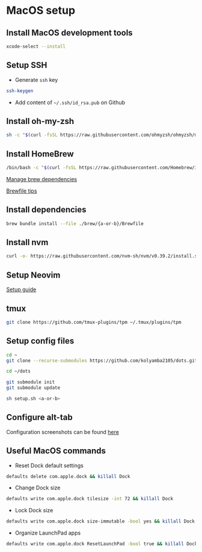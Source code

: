 # MacOS setup

## Install MacOS development tools

```sh
xcode-select --install
```

## Setup SSH

- Generate `ssh` key

```sh
ssh-keygen
```

- Add content of `~/.ssh/id_rsa.pub` on Github

## Install oh-my-zsh

```sh
sh -c "$(curl -fsSL https://raw.githubusercontent.com/ohmyzsh/ohmyzsh/master/tools/install.sh)"
```

## Install HomeBrew

```sh
/bin/bash -c "$(curl -fsSL https://raw.githubusercontent.com/Homebrew/install/HEAD/install.sh)"
```

[Manage brew dependencies](https://tomlankhorst.nl/brew-bundle-restore-backup)

[Brewfile tips](https://gist.github.com/ChristopherA/a579274536aab36ea9966f301ff14f3f)

## Install dependencies

```sh
brew bundle install --file ./brew/{a-or-b}/Brewfile
```

## Install nvm

```sh
curl -o- https://raw.githubusercontent.com/nvm-sh/nvm/v0.39.2/install.sh | bash
```

## Setup Neovim

[Setup guide](https://github.com/kolyamba2105/neovim-config/blob/master/README.md)

## tmux

```sh
git clone https://github.com/tmux-plugins/tpm ~/.tmux/plugins/tpm
```

## Setup config files

```sh
cd ~
git clone --recurse-submodules https://github.com/kolyamba2105/dots.git

cd ~/dots

git submodule init
git submodule update

sh setup.sh <a-or-b>
```

## Configure alt-tab

Configuration screenshots can be found [here](./.config/alt-tab)

## Useful MacOS commands

- Reset Dock default settings

```sh
defaults delete com.apple.dock && killall Dock
```

- Change Dock size

```sh
defaults write com.apple.dock tilesize -int 72 && killall Dock
```

- Lock Dock size

```sh
defaults write com.apple.dock size-immutable -bool yes && killall Dock
```

- Organize LaunchPad apps

```sh
defaults write com.apple.dock ResetLaunchPad -bool true && killall Dock
```
